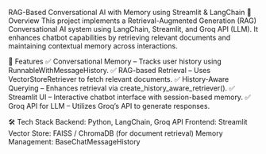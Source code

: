 RAG-Based Conversational AI with Memory using Streamlit & LangChain
📌 Overview
This project implements a Retrieval-Augmented Generation (RAG) Conversational AI system using LangChain, Streamlit, and Groq API (LLM). It enhances chatbot capabilities by retrieving relevant documents and maintaining contextual memory across interactions.

🔹 Features
✅ Conversational Memory – Tracks user history using RunnableWithMessageHistory.
✅ RAG-based Retrieval – Uses VectorStoreRetriever to fetch relevant documents.
✅ History-Aware Querying – Enhances retrieval via create_history_aware_retriever().
✅ Streamlit UI – Interactive chatbot interface with session-based memory.
✅ Groq API for LLM – Utilizes Groq’s API to generate responses.

🛠 Tech Stack
Backend: Python, LangChain, Groq API
Frontend: Streamlit
Vector Store: FAISS / ChromaDB (for document retrieval)
Memory Management: BaseChatMessageHistory
